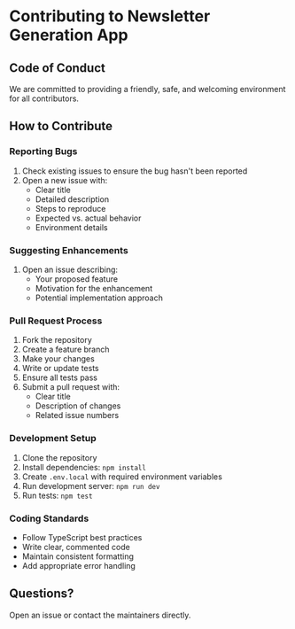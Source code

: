 # Contributing to Newsletter Generation App

## Code of Conduct
We are committed to providing a friendly, safe, and welcoming environment for all contributors.

## How to Contribute

### Reporting Bugs
1. Check existing issues to ensure the bug hasn't been reported
2. Open a new issue with:
   - Clear title
   - Detailed description
   - Steps to reproduce
   - Expected vs. actual behavior
   - Environment details

### Suggesting Enhancements
1. Open an issue describing:
   - Your proposed feature
   - Motivation for the enhancement
   - Potential implementation approach

### Pull Request Process
1. Fork the repository
2. Create a feature branch
3. Make your changes
4. Write or update tests
5. Ensure all tests pass
6. Submit a pull request with:
   - Clear title
   - Description of changes
   - Related issue numbers

### Development Setup
1. Clone the repository
2. Install dependencies: `npm install`
3. Create `.env.local` with required environment variables
4. Run development server: `npm run dev`
5. Run tests: `npm test`

### Coding Standards
- Follow TypeScript best practices
- Write clear, commented code
- Maintain consistent formatting
- Add appropriate error handling

## Questions?
Open an issue or contact the maintainers directly.
